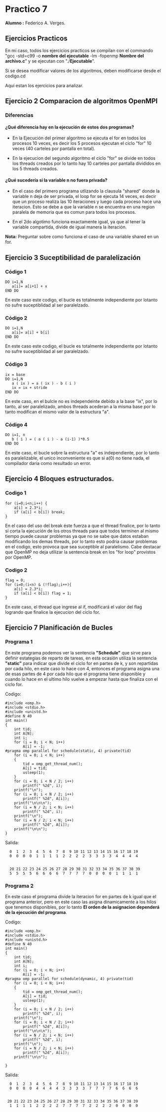
# Practico 7
**Alumno :** Federico A. Verges.

## Ejercicios Practicos

En mi caso, todos los ejercicios practicos se compilan con el commando "gcc -std=c99 -o **nombre del ejecutable** -lm -fopenmp **Nombre del archivo.c**" y se ejecutan con "./**Ejecutable**".



Si se desea modificar valores de los algoritmos, deben modificarse desde el codigo.cd 

Aquí estan los ejercicios para analizar.

## Ejercicio 2 Comparacion de algoritmos OpenMPI

### Diferencias
#### ¿Qué diferencia hay en la ejecución de estos dos programas?
- En la Ejecución del primer algoritmo se ejecuta el for en todos los procesos 10 veces, es decir los 5 procesos ejecutan el ciclo "for" 10 veces (40 carteles por pantalla en total).

- En la ejecucion del segundo algoritmo el ciclo "for" se divide en todos los threads creados por lo tanto hay 10 carteles por pantalla divididos en los 5 threads creados.

#### ¿Qué sucedería si la variable n no fuera privada?
- En el caso del primero programa utlizando la clausula "shared" donde la variable n deja de ser privada, el loop for se ejecuta 14 veces, es decir que un proceso realiza las 10 iteraciones y luego cada proceso hace una iteracion. Esto se debe a que la variable n se encuentra en una region paralela de memoria que es comun para todos los procesos.

- En el 2do algotimo funciona exactamente igual, ya que al tener la variable compartida, divide de igual manera la iteración.


**Nota:** Preguntar sobre como funciona el caso de una variable shared en un for.

## Ejercicio 3 Suceptibilidad de paralelización

### Código 1
 ~~~
 DO i=1,N
    a[i]= a[i+1] + x
END DO
 ~~~

 En este caso este codigo, el bucle es totalmente independiente por lotanto no sufre suceptiblidad al ser paralelzado.
### Código 2

 ~~~
DO i=1,N
    a[i]= a[i] + b[i]
END DO
 ~~~

 En este caso este codigo, el bucle es totalmente independiente por lotanto no sufre suceptiblidad al ser paralelzado.

### Código 3

 ~~~
ix = base
DO i=1,N
    a ( ix ) = a ( ix ) - b ( i )
    ix = ix + stride
END DO
 ~~~
En este caso, en el bulcle no es independeinte debido a la base "ix", por lo tanto, al ser paralelizado, ambos threads acederan a la misma base por lo tanto modifican el mismo valor de la estructura "a".
### Código 4

 ~~~
DO i=1, n
    b ( i ) = ( a ( i ) - a (i-1) )*0.5
END DO
 ~~~

 En este caso, el bucle sobre la estructura "a" es independiente, por lo tanto es paralelizable, el unico inconveniente es que si a(0) no tiene nada, el compilador daria como resultado un error.

 
## Ejercicio 4 Bloques estructurados.

### Codigo 1

~~~
for (i=0;i<n;i++) {
    a[i] = 2.3*i;
    if (a[i] < b[i]) break;
}
~~~

En el caso del uso del break éste fuerza a que el thread finalice, por lo tanto si corta la ejecución de los otros threads para que todos terminen al mismo tiempo puede causar problemas ya que no se sabe que datos estaban modificando los demas threads, por lo tanto esto podria causar problemas en el codigo, esto provoca que sea suceptible al paralelismo. Cabe destacar que OpenMP no deja utilizar la sentencia break en los "for loop" provistos por OpenMP.
### Codigo 2

~~~
flag = 0;
for (i=0;(i<n) & (!flag);i++){
    a[i] = 2.3*i;
    if (a[i] < b[i]) flag = 1;
}
~~~

En este caso, el thread que ingrese al if, modificará el valor del flag logrando que finalice la ejecucion del ciclo for.

## Ejercicio 7 Planificación de Bucles

### Programa 1 
En este programa podemos ver la sentencia **"Schedule"** que sirve para definir estategias de reparto de tareas, en esta ocasión utiliza la sentencia **"static"** para indicar que divide el ciclo for en partes de k, y son repartidas por cada hilo, en este caso lo hace con 4, entonces el programa asigna una de esas partes de 4 por cada hilo que el programa tiene disponible y cuando lo hace en el ultimo hilo vuelve a empezar hasta que finaliza con el ciclo for.

Codigo: 
~~~
#include <omp.h>
#include <stdio.h>
#include <unistd.h>
#define N 40
int main()
{
    int tid;
    int A[N];
    int i;
    for (i = 0; i < N; i++)
        A[i] = -1;
#pragma omp parallel for schedule(static, 4) private(tid)
    for (i = 0; i < N; i++)
    {
        tid = omp_get_thread_num();
        A[i] = tid;
        usleep(1);
    }
    for (i = 0; i < N / 2; i++)
        printf(" %2d", i);
    printf("\n");
    for (i = 0; i < N / 2; i++)
        printf(" %2d", A[i]);
    printf("\n\n\n");
    for (i = N / 2; i < N; i++)
        printf(" %2d", i);
    printf("\n");
    for (i = N / 2; i < N; i++)
        printf(" %2d", A[i]);
    printf("\n\n");
}
~~~

Salida: 

~~~
  0  1  2  3  4  5  6  7  8  9 10 11 12 13 14 15 16 17 18 19
  0  0  0  0  1  1  1  1  2  2  2  2  3  3  3  3  4  4  4  4


  20 21 22 23 24 25 26 27 28 29 30 31 32 33 34 35 36 37 38 39
  5  5  5  5  6  6  6  6  7  7  7  7  0  0  0  0  1  1  1  1
~~~


### Programa 2
En este caso el programa divide la iteracion for en partes de k igual que el programa anterior, pero en este caso las asigna dinamicamente a los hilos que tenemos disponibles, por lo tanto 
**El orden de la asignacion dependerá de la ejecución del programa**. 


Codigo:

~~~
#include <omp.h>
#include <stdio.h>
#include <unistd.h>
#define N 40
int main()
{
    int tid;
    int A[N];
    int i;
    for (i = 0; i < N; i++)
        A[i] = -1;
#pragma omp parallel for schedule(dynamic, 4) private(tid)
    for (i = 0; i < N; i++)
    {
        tid = omp_get_thread_num();
        A[i] = tid;
        usleep(1);
    }
    for (i = 0; i < N / 2; i++)
        printf(" %2d", i);
    printf("\n");
    for (i = 0; i < N / 2; i++)
        printf(" %2d", A[i]);
    printf("\n\n\n");
    for (i = N / 2; i < N; i++)
        printf(" %2d", i);
    printf("\n");
    for (i = N / 2; i < N; i++)
        printf(" %2d", A[i]);
    printf("\n\n");

}

~~~

Salida:

~~~
  0  1  2  3  4  5  6  7  8  9 10 11 12 13 14 15 16 17 18 19
  0  0  0  0  4  4  4  4  3  3  3  3  7  7  7  7  6  6  6  6


 20 21 22 23 24 25 26 27 28 29 30 31 32 33 34 35 36 37 38 39
  1  1  1  1  2  2  2  2  7  7  7  7  2  2  2  2  0  0  0  0
~~~




